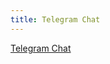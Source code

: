 ```yaml
---
title: Telegram Chat
---
```


[Telegram Chat](../../getting-started/quickstart.md#step-3-create-your-first-escrow)
